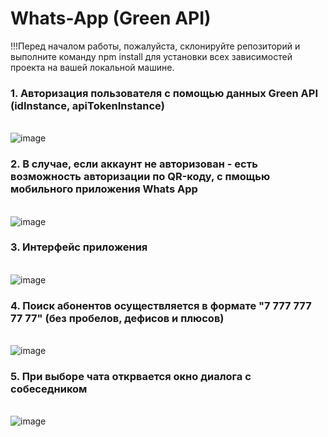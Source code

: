 # Whats-App (Green API)

!!!Перед началом работы, пожалуйста, склонируйте репозиторий и выполните команду npm install для установки всех зависимостей проекта на вашей локальной машине.

<h3>1. Авторизация пользователя с помощью данных Green API (idInstance, apiTokenInstance) </h3>
  <br/>
  <img src="https://i.ibb.co/LtT3hLR/image.png" alt="image" border="0">
  <br/>
  <h3>2. В случае, если аккаунт не авторизован - есть возможность авторизации по  QR-коду, с пмощью мобильного приложения Whats App</h3>
  <br/>
  <img src="https://i.ibb.co/V35k4T4/image.png" alt="image" border="0">
  <h3>3. Интерфейс приложения </h3>
  <br/>
 <img src="https://i.ibb.co/TPrL9rL/image.png" alt="image" border="0">
  <br/>
  <h3>4. Поиск абонентов осуществляется в формате "7 777 777 77 77" (без пробелов, дефисов и плюсов)</h3>
  <br/>
  <img src="https://i.ibb.co/47mxXjM/image.png" alt="image" border="0"> 
  <br/>
  <h3>5. При выборе чата открвается окно диалога с собеседником</h3>
  <br/>
  <img src="https://i.ibb.co/YfBbg46/image.png" alt="image" border="0" />
  <br/>




